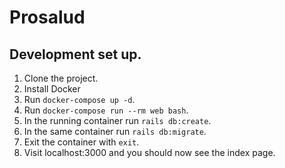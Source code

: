 # Prosalud
 
## Development set up.

1. Clone the project.
2. Install Docker
3. Run `docker-compose up -d`.
4. Run `docker-compose run --rm web bash`.
5. In the running container run `rails db:create`.
6. In the same container run `rails db:migrate`.
7. Exit the container with `exit`.
8. Visit localhost:3000 and you should now see the index page.

